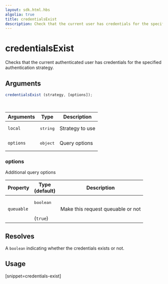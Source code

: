 ```yaml
---
layout: sdk.html.hbs
algolia: true
title: credentialsExist
description: Check that the current user has credentials for the specified strategy
---
```


# credentialsExist

Checks that the current authenticated user has credentials for the specified authentication strategy.

## Arguments

```javascript
credentialsExist (strategy, [options]);
```

<br/>

| Arguments    | Type    | Description
|--------------|---------|-------------
| `local` | <pre>string</pre> | Strategy to use
| `options` | <pre>object</pre> | Query options

### **options**

Additional query options

| Property     | Type<br/>(default)    | Description   |
| -------------- | --------- | ------------- |
|  `queuable`  |  <pre>boolean</pre> <br/>(`true`) |  Make this request queuable or not  |


## Resolves

A `boolean` indicating whether the credentials exists or not.

## Usage

[snippet=credentials-exist]
